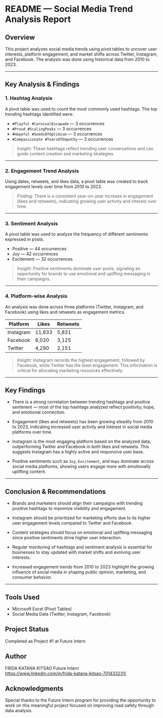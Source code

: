 # README — Social Media Trend Analysis Report

## Overview
This project analyzes social media trends using pivot tables to uncover user interests, platform engagement, and market shifts across Twitter, Instagram, and Facebook. The analysis was done using historical data from 2010 to 2023.

---

## Key Analysis & Findings

### 1. Hashtag Analysis
A pivot table was used to count the most commonly used hashtags. The top trending hashtags identified were:

- `#Playful #CarnivalEscapade` — 3 occurrences  
- `#Proud #ScalingPeaks` — 3 occurrences  
- `#Hopeful #SeedsOfOptimism` — 3 occurrences  
- `#Compassionate #TearsOfEmpathy` — 3 occurrences  

> *Insight:* These hashtags reflect trending user conversations and can guide content creation and marketing strategies.

---

### 2. Engagement Trend Analysis
Using dates, retweets, and likes data, a pivot table was created to track engagement levels over time from 2010 to 2023.

> *Finding:* There is a consistent year-on-year increase in engagement (likes and retweets), indicating growing user activity and interest over time.

---

### 3. Sentiment Analysis
A pivot table was used to analyze the frequency of different sentiments expressed in posts.

- Positive — 44 occurrences  
- Joy — 42 occurrences  
- Excitement — 32 occurrences  

> *Insight:* Positive sentiments dominate user posts, signaling an opportunity for brands to use emotional and uplifting messaging in their campaigns.

---

### 4. Platform-wise Analysis
An analysis was done across three platforms (Twitter, Instagram, and Facebook) using likes and retweets as engagement metrics.

| Platform   | Likes  | Retweets |
|------------|--------|----------|
| Instagram  | 11,633 | 5,831    |
| Facebook   | 6,020  | 3,125    |
| Twitter    | 4,290  | 2,151    |

> *Insight:* Instagram records the highest engagement, followed by Facebook, while Twitter has the least engagement. This information is critical for allocating marketing resources effectively.

---

## Key Findings

- There is a strong correlation between trending hashtags and positive sentiment — most of the top hashtags analyzed reflect positivity, hope, and emotional connection.

- Engagement (likes and retweets) has been growing steadily from 2010 to 2023, indicating increased user activity and interest in social media platforms over time.

- Instagram is the most engaging platform based on the analyzed data, outperforming Twitter and Facebook in both likes and retweets. This suggests Instagram has a highly active and responsive user base.

- Positive sentiments such as `Joy`, `Excitement`, and `Hope` dominate across social media platforms, showing users engage more with emotionally uplifting content.

---

## Conclusion & Recommendations

- Brands and marketers should align their campaigns with trending positive hashtags to maximize visibility and engagement.

- Instagram should be prioritized for marketing efforts due to its higher user engagement levels compared to Twitter and Facebook.

- Content strategies should focus on emotional and uplifting messaging since positive sentiments drive higher user interaction.

- Regular monitoring of hashtags and sentiment analysis is essential for businesses to stay updated with market shifts and evolving user interests.

- Increased engagement trends from 2010 to 2023 highlight the growing influence of social media in shaping public opinion, marketing, and consumer behavior.

---

## Tools Used
- Microsoft Excel (Pivot Tables)  
- Social Media Data (Twitter, Instagram, Facebook)  


## Project Status
Completed as Project #1 at Future Intern

## Author
FRIDA KATANA KITSAO 
Future Intern  
https://www.linkedin.com/in/frida-katana-kitsao-701433231/

## Acknowledgments
Special thanks to the Future Intern program for providing the opportunity to work on this meaningful project focused on improving road safety through data analysis.


